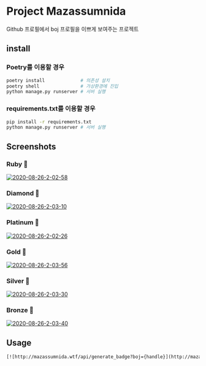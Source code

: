 # Project Mazassumnida

Github 프로필에서 boj 프로필을 이쁘게 보여주는 프로젝트

## install

### Poetry를 이용할 경우

```sh
poetry install             # 의존성 설치
poetry shell               # 가상환경에 진입
python manage.py runserver # 서버 실행
```

### requirements.txt를 이용할 경우

```sh
pip install -r requirements.txt
python manage.py runserver # 서버 실행
```

## Screenshots
### Ruby 🍒
<a href="https://imgbb.com/"><img src="https://i.ibb.co/LZGnH5R/2020-08-26-2-02-58.png" alt="2020-08-26-2-02-58" border="0"></a>
### Diamond 💎
<a href="https://imgbb.com/"><img src="https://i.ibb.co/0cjvjGn/2020-08-26-2-03-10.png" alt="2020-08-26-2-03-10" border="0"></a>
### Platinum 💚
<a href="https://imgbb.com/"><img src="https://i.ibb.co/JyQ9D1d/2020-08-26-2-02-26.png" alt="2020-08-26-2-02-26" border="0"></a>
### Gold 🏅
<a href="https://imgbb.com/"><img src="https://i.ibb.co/88n5MR4/2020-08-26-2-03-56.png" alt="2020-08-26-2-03-56" border="0"></a>
### Silver 💍
<a href="https://imgbb.com/"><img src="https://i.ibb.co/mXhLMHJ/2020-08-26-2-03-30.png" alt="2020-08-26-2-03-30" border="0"></a>
### Bronze 🍂
<a href="https://imgbb.com/"><img src="https://i.ibb.co/4tpFkR5/2020-08-26-2-03-40.png" alt="2020-08-26-2-03-40" border="0"></a>

## Usage

```html
[![http://mazassumnida.wtf/api/generate_badge?boj={handle}](http://mazassumnida.wtf/api/generate_badge?boj={handle})](https://solved.ac/{handle})
```
